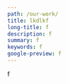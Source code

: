 ```yaml
---
path: /our-work/
title: lkdlkf
long-title: f
description: f
summary: f
keywords: f
google-preview: f
---
```

f

